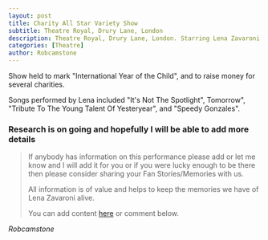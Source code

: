 ```yaml
---
layout: post
title: Charity All Star Variety Show
subtitle: Theatre Royal, Drury Lane, London
description: Theatre Royal, Drury Lane, London. Starring Lena Zavaroni
categories: [Theatre]
author: Robcamstone
---
```


Show held to mark &quot;International Year of the Child&quot;, and to raise money for several charities.

Songs performed by Lena included &quot;It's Not The Spotlight&quot;, Tomorrow&quot;, &quot;Tribute To The Young Talent Of Yesteryear&quot;, and &quot;Speedy Gonzales&quot;.

### Research is on going and hopefully I will be able to add more details
> If anybody has information on this performance please add or let me know and I will add it for you or if you were lucky enough to be there then please consider sharing your Fan Stories/Memories with us.
>
> All information is of value and helps to keep the memories we have of Lena Zavaroni alive.
>
> You can add content [here](https://github.com/FanzOfLenaZavaroni/fanzoflenazavaroni.github.io) or comment below.

<cite>Robcamstone</cite>

